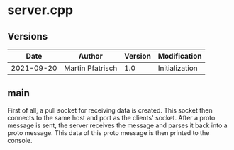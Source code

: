 # server.cpp

## Versions

| Date       | Author           | Version | Modification   |
| ---------- | ---------------- | ------- | -------------- |
| 2021-09-20 | Martin Pfatrisch | 1.0     | Initialization |

## main

First of all, a pull socket for receiving data is created. This socket then connects to the same host and port as the clients' socket.
After a proto message is sent, the server receives the message and parses it back into a proto message. This data of this proto message is then printed to the console.
